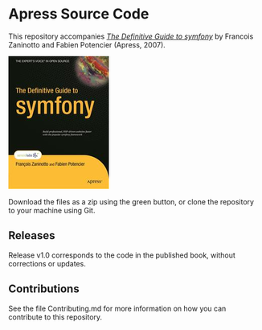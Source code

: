 # Apress Source Code

This repository accompanies [*The Definitive Guide to symfony*](http://www.apress.com/9781590597866) by Francois Zaninotto and Fabien Potencier (Apress, 2007).

![Cover image](9781590597866.jpg)

Download the files as a zip using the green button, or clone the repository to your machine using Git.

## Releases

Release v1.0 corresponds to the code in the published book, without corrections or updates.

## Contributions

See the file Contributing.md for more information on how you can contribute to this repository.
